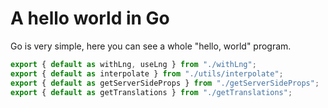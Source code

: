 # A hello world in Go

Go is very simple, here you can see a whole "hello, world" program.

[embedmd]:# (src/index.js)
```js
export { default as withLng, useLng } from "./withLng";
export { default as interpolate } from "./utils/interpolate";
export { default as getServerSideProps } from "./getServerSideProps";
export { default as getTranslations } from "./getTranslations";
```
